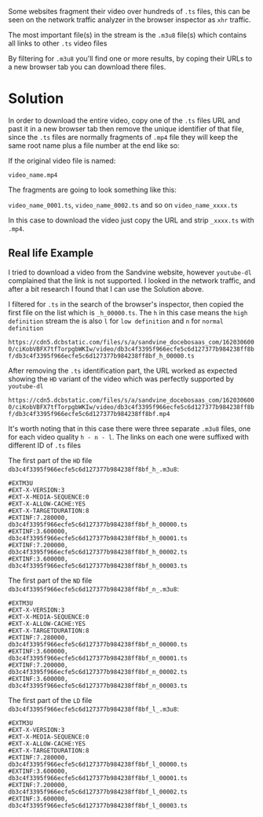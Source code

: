 

Some websites fragment their video over hundreds of `.ts` files, this can be seen on the network traffic analyzer in the browser inspector as `xhr` traffic.

The most important file(s) in the stream is the `.m3u8` file(s) which contains all links to other `.ts` video files

By filtering for `.m3u8` you'll find one or more results, by coping their URLs to a new browser tab you can download there files.

# Solution

In order to download the entire video, copy one of the `.ts` files URL and past it in a new browser tab then remove the unique identifier of that file, since the `.ts` files are normally fragments of `.mp4` file they will keep the same root name plus a file number at the end like so:

If the original video file is named:

`video_name.mp4`

The fragments are going to look something like this:

`video_name_0001.ts`, `video_name_0002.ts` and so on `video_name_xxxx.ts`

In this case to download the video just copy the URL and strip `_xxxx.ts` with `.mp4`.

## Real life Example

I tried to download a video from the Sandvine website, however `youtube-dl` complained that the link is not supported. I looked in the network traffic, and after a bit research I found that I can use the Solution above.

I filtered for `.ts` in the search of the browser's inspector, then copied the first file on the list which is `_h_00000.ts`. The `h` in this case means the `high definition` stream the is also `l` for `low definition` and `n` for `normal definition`

`https://cdn5.dcbstatic.com/files/s/a/sandvine_docebosaas_com/1620306000/ciKobVBFX7tfTorpgbWKIw/video/db3c4f3395f966ecfe5c6d127377b984238ff8bf/db3c4f3395f966ecfe5c6d127377b984238ff8bf_h_00000.ts`

After removing the `.ts` identification part, the URL worked as expected showing the `HD` variant of the video which was perfectly supported by `youtube-dl`

`https://cdn5.dcbstatic.com/files/s/a/sandvine_docebosaas_com/1620306000/ciKobVBFX7tfTorpgbWKIw/video/db3c4f3395f966ecfe5c6d127377b984238ff8bf/db3c4f3395f966ecfe5c6d127377b984238ff8bf.mp4`

It's worth noting that in this case there were three separate `.m3u8` files, one for each video quality `h - n - l`. The links on each one were suffixed with different ID of `.ts` files

The first part of the `HD` file `db3c4f3395f966ecfe5c6d127377b984238ff8bf_h_.m3u8`:

```
#EXTM3U
#EXT-X-VERSION:3
#EXT-X-MEDIA-SEQUENCE:0
#EXT-X-ALLOW-CACHE:YES
#EXT-X-TARGETDURATION:8
#EXTINF:7.280000,
db3c4f3395f966ecfe5c6d127377b984238ff8bf_h_00000.ts
#EXTINF:3.600000,
db3c4f3395f966ecfe5c6d127377b984238ff8bf_h_00001.ts
#EXTINF:7.200000,
db3c4f3395f966ecfe5c6d127377b984238ff8bf_h_00002.ts
#EXTINF:3.600000,
db3c4f3395f966ecfe5c6d127377b984238ff8bf_h_00003.ts
```


The first part of the `ND` file `db3c4f3395f966ecfe5c6d127377b984238ff8bf_n_.m3u8`:

```
#EXTM3U
#EXT-X-VERSION:3
#EXT-X-MEDIA-SEQUENCE:0
#EXT-X-ALLOW-CACHE:YES
#EXT-X-TARGETDURATION:8
#EXTINF:7.280000,
db3c4f3395f966ecfe5c6d127377b984238ff8bf_n_00000.ts
#EXTINF:3.600000,
db3c4f3395f966ecfe5c6d127377b984238ff8bf_n_00001.ts
#EXTINF:7.200000,
db3c4f3395f966ecfe5c6d127377b984238ff8bf_n_00002.ts
#EXTINF:3.600000,
db3c4f3395f966ecfe5c6d127377b984238ff8bf_n_00003.ts
```

The first part of the `LD` file `db3c4f3395f966ecfe5c6d127377b984238ff8bf_l_.m3u8`:

```
#EXTM3U
#EXT-X-VERSION:3
#EXT-X-MEDIA-SEQUENCE:0
#EXT-X-ALLOW-CACHE:YES
#EXT-X-TARGETDURATION:8
#EXTINF:7.280000,
db3c4f3395f966ecfe5c6d127377b984238ff8bf_l_00000.ts
#EXTINF:3.600000,
db3c4f3395f966ecfe5c6d127377b984238ff8bf_l_00001.ts
#EXTINF:7.200000,
db3c4f3395f966ecfe5c6d127377b984238ff8bf_l_00002.ts
#EXTINF:3.600000,
db3c4f3395f966ecfe5c6d127377b984238ff8bf_l_00003.ts
```
